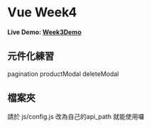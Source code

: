 # Vue Week4 

**Live Demo: [Week3Demo](https://potatoleee.github.io/vue-week4/)**
## 元件化練習
pagination
productModal
deleteModal
## 檔案夾
請於 js/config.js 改為自己的api_path 就能使用囉
 


